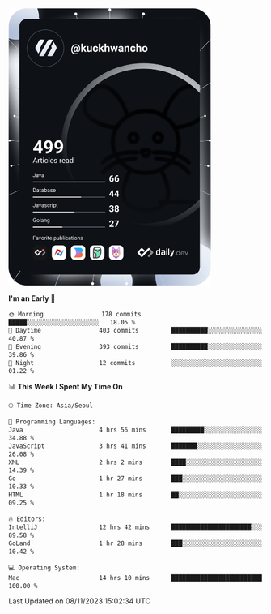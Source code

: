 <a href="https://app.daily.dev/kuckhwancho"><img src="https://github.com/kuckjwi0928/kuckjwi0928/blob/master/devcard.svg" width="400" alt="Kuckjwi Devcard"/></a>

<!--START_SECTION:waka-->
**I'm an Early 🐤** 

```text
🌞 Morning                178 commits         █████░░░░░░░░░░░░░░░░░░░░   18.05 % 
🌆 Daytime                403 commits         ██████████░░░░░░░░░░░░░░░   40.87 % 
🌃 Evening                393 commits         ██████████░░░░░░░░░░░░░░░   39.86 % 
🌙 Night                  12 commits          ░░░░░░░░░░░░░░░░░░░░░░░░░   01.22 % 
```


📊 **This Week I Spent My Time On** 

```text
🕑︎ Time Zone: Asia/Seoul

💬 Programming Languages: 
Java                     4 hrs 56 mins       █████████░░░░░░░░░░░░░░░░   34.88 % 
JavaScript               3 hrs 41 mins       ███████░░░░░░░░░░░░░░░░░░   26.08 % 
XML                      2 hrs 2 mins        ████░░░░░░░░░░░░░░░░░░░░░   14.39 % 
Go                       1 hr 27 mins        ███░░░░░░░░░░░░░░░░░░░░░░   10.33 % 
HTML                     1 hr 18 mins        ██░░░░░░░░░░░░░░░░░░░░░░░   09.25 % 

🔥 Editors: 
IntelliJ                 12 hrs 42 mins      ██████████████████████░░░   89.58 % 
GoLand                   1 hr 28 mins        ███░░░░░░░░░░░░░░░░░░░░░░   10.42 % 

💻 Operating System: 
Mac                      14 hrs 10 mins      █████████████████████████   100.00 % 
```


 Last Updated on 08/11/2023 15:02:34 UTC
<!--END_SECTION:waka-->
